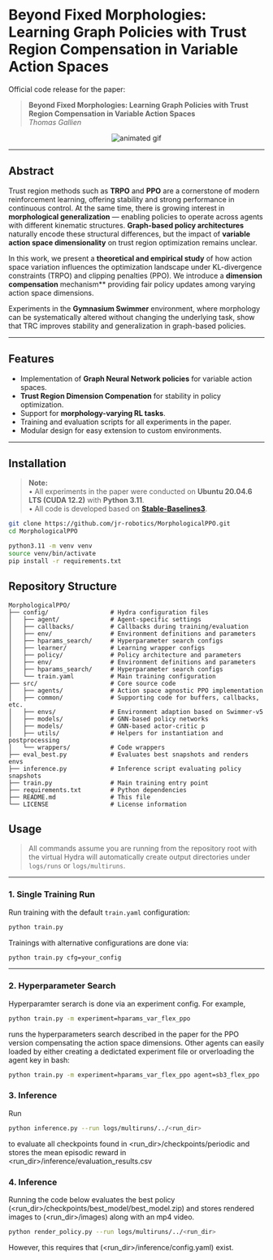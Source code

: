 # Beyond Fixed Morphologies: Learning Graph Policies with Trust Region Compensation in Variable Action Spaces

Official code release for the paper:

> **Beyond Fixed Morphologies: Learning Graph Policies with Trust Region Compensation in Variable Action Spaces**  
> *Thomas Gallien*  


<p align="center">
  <img src="animation.gif" alt="animated gif">
</p>

---

## Abstract

Trust region methods such as **TRPO** and **PPO** are a cornerstone of modern reinforcement learning, offering stability and strong performance in continuous control. At the same time, there is growing interest in **morphological generalization** — enabling policies to operate across agents with different kinematic structures. **Graph-based policy architectures** naturally encode these structural differences, but the impact of **variable action space dimensionality** on trust region optimization remains unclear.

In this work, we present a **theoretical and empirical study** of how action space variation influences the optimization landscape under KL-divergence constraints (TRPO) and clipping penalties (PPO). We introduce a **dimension compensation**
mechanism** providing fair policy updates among varying action space dimensions.

Experiments in the **Gymnasium Swimmer** environment, where morphology can be systematically altered without changing the underlying task, show that TRC improves stability and generalization in graph-based policies.

---

## Features

- Implementation of **Graph Neural Network policies** for variable action spaces.
- **Trust Region Dimension Compenation** for stability in policy optimization.
- Support for **morphology-varying RL tasks**.
- Training and evaluation scripts for all experiments in the paper.
- Modular design for easy extension to custom environments.

---


## Installation

> **Note:**  
> • All experiments in the paper were conducted on **Ubuntu 20.04.6 LTS (CUDA 12.2)** with **Python 3.11**.  
> • All code is developed based on **[Stable-Baselines3](https://github.com/DLR-RM/stable-baselines3)**.

   ```bash
   git clone https://github.com/jr-robotics/MorphologicalPPO.git
   cd MorphologicalPPO

   python3.11 -m venv venv
   source venv/bin/activate
   pip install -r requirements.txt
   ```


## Repository Structure

    MorphologicalPPO/
    ├── config/                 # Hydra configuration files
    │   ├── agent/              # Agent-specific settings
    │   ├── callbacks/          # Callbacks during training/evaluation
    │   ├── env/                # Environment definitions and parameters
    │   ├── hparams_search/     # Hyperparameter search configs
    │   ├── learner/            # Learning wrapper configs
    │   ├── policy/             # Policy architecture and parameters
    │   ├── env/                # Environment definitions and parameters
    │   ├── hparams_search/     # Hyperparameter search configs
    │   └── train.yaml          # Main training configuration
    ├── src/                    # Core source code
    │   ├── agents/             # Action space agnostic PPO implementation
    │   ├── common/             # Supporting code for buffers, callbacks, etc.
    │   ├── envs/               # Environment adaption based on Swimmer-v5
    │   ├── models/             # GNN-based policy networks
    │   ├── models/             # GNN-based actor-critic p
    │   ├── utils/              # Helpers for instantiation and postprocessing
    │   └── wrappers/           # Code wrappers 
    ├── eval_best.py            # Evaluates best snapshots and renders envs
    ├── inference.py            # Inference script evaluating policy snapshots
    ├── train.py                # Main training entry point
    ├── requirements.txt        # Python dependencies
    ├── README.md               # This file
    └── LICENSE                 # License information


## Usage

> All commands assume you are running from the repository root with the virtual 
> Hydra will automatically create output directories under `logs/runs` or `logs/multiruns`.
---

### 1. Single Training Run

Run training with the default `train.yaml` configuration:
```bash
python train.py
```

Trainings with alternative configurations are done via:
```bash
python train.py cfg=your_config
```

---

### 2. Hyperparameter Search
Hyperparamter serarch is done via an experiment config. For example,
 
```bash
python train.py -m experiment=hparams_var_flex_ppo
```
runs the hyperparameters search described in the paper for the PPO version compensating the action space dimensions. Other agents can easily loaded by either creating a dedictated experiment file or orverloading the agent key in bash:
```bash
python train.py -m experiment=hparams_var_flex_ppo agent=sb3_flex_ppo
```

### 3. Inference

Run 
```bash
python inference.py --run logs/multiruns/../<run_dir>
```
to evaluate all checkpoints found in <run_dir>/checkpoints/periodic and stores the mean episodic reward in <run_dir>/inference/evaluation_results.csv


### 4. Inference
Running the code below evaluates the best policy (<run_dir>/checkpoints/best_model/best_model.zip) and stores rendered images to (<run_dir>/images) along with an mp4 video.
```bash
python render_policy.py --run logs/multiruns/../<run_dir>
```
However, this requires that (<run_dir>/inference/config.yaml) exist.